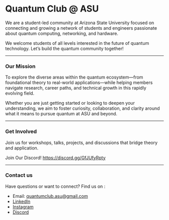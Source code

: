 # Quantum Club @ ASU

We are a student-led community at Arizona State University focused on connecting and growing a network of students and engineers passionate about quantum computing, networking, and hardware.

We welcome students of all levels interested in the future of quantum technology. Let’s build the quantum community together!
<hr> 

### Our Mission
To explore the diverse areas within the quantum ecosystem—from foundational theory to real-world applications—while helping members navigate research, career paths, and technical growth in this rapidly evolving field.

Whether you are just getting started or looking to deepen your understanding, we aim to foster curiosity, collaboration, and clarity around what it means to pursue quantum at ASU and beyond.

<hr> 

### Get Involved
Join us for workshops, talks, projects, and discussions that bridge theory and application.

Join Our Discord!
https://discord.gg/GfJUfyRpty

<hr> 

### Contact us 
Have questions or want to connect? Find us on :
* Email: [quantumclub.asu@gmail.com](mailto:quantumclub.asu@gmail.com)
* [LinkedIn](https://www.linkedin.com/company/quantum-club-asu/)
* [Instagram](https://www.instagram.com/quantumclubasu/)
* [Discord](https://discord.gg/GfJUfyRpty)

